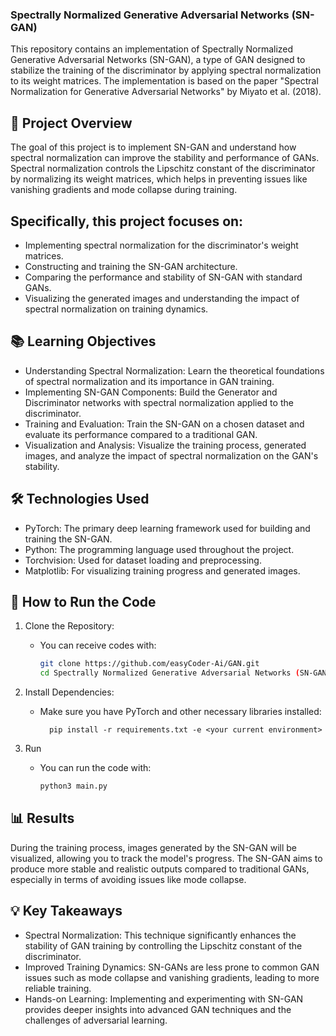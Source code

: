 ### Spectrally Normalized Generative Adversarial Networks (SN-GAN)
This repository contains an implementation of Spectrally Normalized Generative Adversarial Networks (SN-GAN), a type of GAN designed to stabilize the training of the discriminator by applying spectral normalization to its weight matrices. The implementation is based on the paper "Spectral Normalization for Generative Adversarial Networks" by Miyato et al. (2018).

## 📜 **Project Overview**
The goal of this project is to implement SN-GAN and understand how spectral normalization can improve the stability and performance of GANs. Spectral normalization controls the Lipschitz constant of the discriminator by normalizing its weight matrices, which helps in preventing issues like vanishing gradients and mode collapse during training.

## Specifically, this project focuses on:
- Implementing spectral normalization for the discriminator's weight matrices.
- Constructing and training the SN-GAN architecture.
- Comparing the performance and stability of SN-GAN with standard GANs.
- Visualizing the generated images and understanding the impact of spectral normalization on training dynamics.

## 📚 **Learning Objectives**
- Understanding Spectral Normalization: Learn the theoretical foundations of spectral normalization and its importance in GAN training.
- Implementing SN-GAN Components: Build the Generator and Discriminator networks with spectral normalization applied to the discriminator.
- Training and Evaluation: Train the SN-GAN on a chosen dataset and evaluate its performance compared to a traditional GAN.
- Visualization and Analysis: Visualize the training process, generated images, and analyze the impact of spectral normalization on the GAN's stability.

## 🛠️ **Technologies Used**
- PyTorch: The primary deep learning framework used for building and training the SN-GAN.
- Python: The programming language used throughout the project.
- Torchvision: Used for dataset loading and preprocessing.
- Matplotlib: For visualizing training progress and generated images.

## 🚀 **How to Run the Code**
1.  Clone the Repository:
    - You can receive codes with:
        ```bash
        git clone https://github.com/easyCoder-Ai/GAN.git
        cd Spectrally Normalized Generative Adversarial Networks (SN-GAN)

2. Install Dependencies:
    - Make sure you have PyTorch and other necessary libraries installed:
    
            pip install -r requirements.txt -e <your current environment>

3.  Run 

    - You can run the code with:

        ```bash
        python3 main.py


## 📊 **Results**
During the training process, images generated by the SN-GAN will be visualized, allowing you to track the model's progress. The SN-GAN aims to produce more stable and realistic outputs compared to traditional GANs, especially in terms of avoiding issues like mode collapse.

## 💡 **Key Takeaways**
- Spectral Normalization: This technique significantly enhances the stability of GAN training by controlling the Lipschitz constant of the discriminator.
- Improved Training Dynamics: SN-GANs are less prone to common GAN issues such as mode collapse and vanishing gradients, leading to more reliable training.
- Hands-on Learning: Implementing and experimenting with SN-GAN provides deeper insights into advanced GAN techniques and the challenges of adversarial learning.
